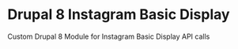 Drupal 8 Instagram Basic Display
============================

Custom Drupal 8 Module for Instagram Basic Display API calls

